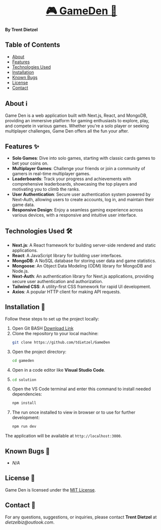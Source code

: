 <br>
<h1 align="center">
  <u><big><b>🎮 GameDen 👾</b></big></u>
</h1>

#### By Trent Dietzel

## Table of Contents
- [About](#about)
- [Features](#features)
- [Technologies Used](#technologies-used)
- [Installation](#installation)
- [Known Bugs](#known-bugs)
- [License](#license)
- [Contact](#contact)

## About ℹ️
Game Den is a web application built with Next.js, React, and MongoDB, providing an immersive platform for gaming enthusiasts to explore, play, and compete in various games. Whether you're a solo player or seeking multiplayer challenges, Game Den offers all the fun your after.

## Features ✨
- **Solo Games**: Dive into solo games, starting with classic cards games to bet your coins on.
- **Multiplayer Games**: Challenge your friends or join a community of gamers in real-time multiplayer games.
- **Leaderboards**: Track your progress and achievements with comprehensive leaderboards, showcasing the top players and motivating you to climb the ranks.
- **User Authentication**: Secure user authentication system powered by Next-Auth, allowing users to create accounts, log in, and maintain their game data.
- **Responsive Design**: Enjoy a seamless gaming experience across various devices, with a responsive and intuitive user interface.

## Technologies Used 🛠️
- **Next.js**: A React framework for building server-side rendered and static applications.
- **React**: A JavaScript library for building user interfaces.
- **MongoDB**: A NoSQL database for storing user data and game statistics.
- **Mongoose**: An Object Data Modeling (ODM) library for MongoDB and Node.js.
- **Next-Auth**: An authentication library for Next.js applications, providing secure user authentication and authorization.
- **Tailwind CSS**: A utility-first CSS framework for rapid UI development.
- **Axios**: A popular HTTP client for making API requests.

## Installation 🚀

Follow these steps to set up the project locally:
1. Open Git BASH [Download Link](https://gitforwindows.org/)
2. Clone the repository to your local machine:
   ```bash
   git clone https://github.com/tdietzel/GameDen
   ```
3. Open the project directory:
   ```bash
   cd gameden
   ```
4. Open in a code editor like __Visual Studio Code__.
5. ```bash
   cd solution
   ```
6. Open the VS Code terminal and enter this command to install needed dependencies:
   ```bash
   npm install
   ```
7. The run once installed to view in browser or to use for further development:
   ```bash
   npm run dev
   ```
The application will be available at `http://localhost:3000`.

## Known Bugs 🐞
* _N/A_

## License 📝
Game Den is licensed under the [MIT License](LICENSE).

## Contact 📧
For any questions, suggestions, or inquiries, please contact **Trent Dietzel** at _dietzelbiz@outlook.com_.